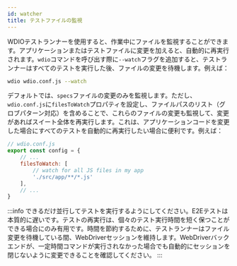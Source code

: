 ```yaml
---
id: watcher
title: テストファイルの監視
---
```


WDIOテストランナーを使用すると、作業中にファイルを監視することができます。アプリケーションまたはテストファイルに変更を加えると、自動的に再実行されます。`wdio`コマンドを呼び出す際に`--watch`フラグを追加すると、テストランナーはすべてのテストを実行した後、ファイルの変更を待機します。例えば：

```sh
wdio wdio.conf.js --watch
```

デフォルトでは、`specs`ファイルの変更のみを監視します。ただし、`wdio.conf.js`に`filesToWatch`プロパティを設定し、ファイルパスのリスト（グロブパターン対応）を含めることで、これらのファイルの変更も監視して、変更があればスイート全体を再実行します。これは、アプリケーションコードを変更した場合にすべてのテストを自動的に再実行したい場合に便利です。例えば：

```js
// wdio.conf.js
export const config = {
    // ...
    filesToWatch: [
        // watch for all JS files in my app
        './src/app/**/*.js'
    ],
    // ...
}
```

:::info
できるだけ並行してテストを実行するようにしてください。E2Eテストは本質的に遅いです。テストの再実行は、個々のテスト実行時間を短く保つことができる場合にのみ有用です。時間を節約するために、テストランナーはファイル変更を待機している間、WebDriverセッションを維持します。WebDriverバックエンドが、一定時間コマンドが実行されなかった場合でも自動的にセッションを閉じないように変更できることを確認してください。
:::